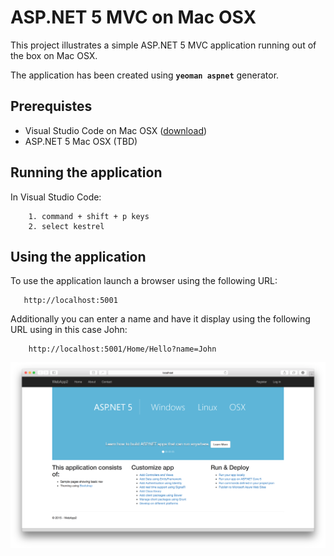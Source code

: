 # ASP.NET 5 MVC on Mac OSX

This project illustrates a simple ASP.NET 5 MVC application running out of the box on Mac OSX.

The application has been created using **``yeoman aspnet``** generator.

## Prerequistes

- Visual Studio Code on Mac OSX ([download](https://code.visualstudio.com/Download))
- ASP.NET 5 Mac OSX (TBD)

## Running the application

In Visual Studio Code: 

        1. command + shift + p keys
        2. select kestrel
  
## Using the application

To use the application launch a browser using the following URL: 

       http://localhost:5001

Additionally you can enter a name and have it display using the following URL using in this case John: 

        http://localhost:5001/Home/Hello?name=John

![alt tag](https://raw.githubusercontent.com/jgon/asp.net-mac-osx/master/RunningAppScreenshot.png)